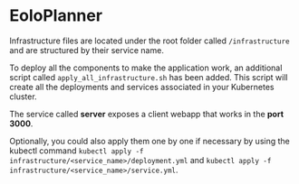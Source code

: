 # EoloPlanner

Infrastructure files are located under the root folder called `/infrastructure` and are structured by their service name.

To deploy all the components to make the application work, an additional script called `apply_all_infrastructure.sh` has been added. This script will create all the deployments and services associated in your Kubernetes cluster.

The service called **server** exposes a client webapp that works in the **port 3000**.

Optionally, you could also apply them one by one if necessary by using the kubectl command `kubectl apply -f infrastructure/<service_name>/deployment.yml` and `kubectl apply -f infrastructure/<service_name>/service.yml`.